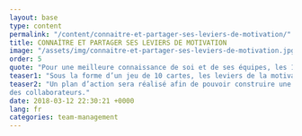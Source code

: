 ```yaml
---
layout: base
type: content
permalink: "/content/connaitre-et-partager-ses-leviers-de-motivation/"
title: CONNAÎTRE ET PARTAGER SES LEVIERS DE MOTIVATION
image: "/assets/img/connaitre-et-partager-ses-leviers-de-motivation.jpg"
order: 5
quote: "Pour une meilleure connaissance de soi et de ses équipes, les 10 facteurs de motivation intrinsèques au sein d'une organisation sont un outil de choix."
teaser1: "Sous la forme d’un jeu de 10 cartes, les leviers de la motivation seront dévoilés, analysés et hiérarchisés afin de favoriser l’engagement des équipes."
teaser2: "Un plan d’action sera réalisé afin de pouvoir construire une stratégie d’engagement personnalisée pour chacun
des collaborateurs."
date: 2018-03-12 22:30:21 +0000
lang: fr
categories: team-management
---
```

